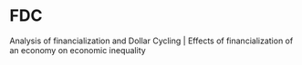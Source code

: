 # FDC
Analysis of financialization and Dollar Cycling | 
Effects of financialization of an economy on economic inequality
